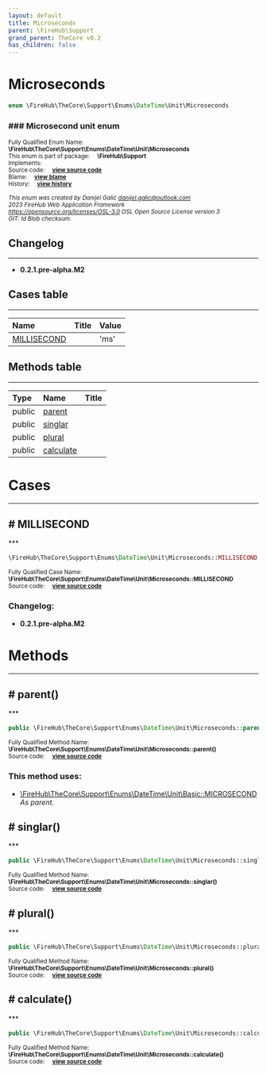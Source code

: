 ```yaml
---
layout: default
title: Microseconds
parent: \FireHub\Support
grand_parent: TheCore v0.2
has_children: false
---
```


<link rel="stylesheet" type="text/css" href="/css/style.css" />

# Microseconds

```php
enum \FireHub\TheCore\Support\Enums\DateTime\Unit\Microseconds
```

### ### Microsecond unit enum

<sub>Fully Qualified Enum Name:  **\FireHub\TheCore\Support\Enums\DateTime\Unit\Microseconds**</sub><br>
<sub>This enum is part of package:  **\FireHub\Support**</sub><br>
<sub>Implements:  **[](/thecore/v0.2)**</sub><br>
<sub>Source code:  **[view source code](https://github.com/The-FireHub-Project/TheCore/blob/v1.0/src/support/enums/datetime/unit/firehub.Microseconds.php#L23)**</sub><br>
<sub>Blame:  **[view blame](https://github.com/The-FireHub-Project/TheCore/blame/v1.0/src/support/enums/datetime/unit/firehub.Microseconds.php)**</sub><br>
<sub>History:  **[view history](https://github.com/The-FireHub-Project/TheCore/commits/v1.0/src/support/enums/datetime/unit/firehub.Microseconds.php)**</sub><br>

<sub>_This enum was created by Danijel Galić <danijel.galic@outlook.com>_</sub><br>
<sub>_2023 FireHub Web Application Framework_</sub><br>
<sub>_<https://opensource.org/licenses/OSL-3.0> OSL Open Source License version 3_</sub><br>
<sub>_GIT: $Id$ Blob checksum._</sub><br>

## Changelog
***

* **0.2.1.pre-alpha.M2** 


## Cases table
***

| Name  | Title | Value |
| :---  | :---  | :---  |
|<a href="#millisecond">MILLISECOND</a>||&#039;ms&#039;|


## Methods table
***

| Type  | Name  | Title |
| :---  | :---  | :---  |
|public |<a href="#parent()">parent</a>||
|public |<a href="#singlar()">singlar</a>||
|public |<a href="#plural()">plural</a>||
|public |<a href="#calculate()">calculate</a>||


# Cases
***


<h2><a name="millisecond"># MILLISECOND</a></h2>
***

```php
\FireHub\TheCore\Support\Enums\DateTime\Unit\Microseconds::MILLISECOND = 'ms'
```

<sub>Fully Qualified Case Name:  **\FireHub\TheCore\Support\Enums\DateTime\Unit\Microseconds::MILLISECOND**</sub><br>
<sub>Source code:  **[view source code](https://github.com/The-FireHub-Project/TheCore/blob/v1.0/src/support/enums/datetime/unit/firehub.Microseconds.php#L28)**</sub><br>

### Changelog:

* **0.2.1.pre-alpha.M2** 


# Methods
***


<h2><a name="parent()"># parent()</a></h2>
***

```php
public \FireHub\TheCore\Support\Enums\DateTime\Unit\Microseconds::parent()
```

<sub>Fully Qualified Method Name:  **\FireHub\TheCore\Support\Enums\DateTime\Unit\Microseconds::parent()**</sub><br>
<sub>Source code:  **[view source code](https://github.com/The-FireHub-Project/TheCore/blob/v1.0/src/support/enums/datetime/unit/firehub.Microseconds.php#L35)**</sub><br>


### This method uses:

* [\FireHub\TheCore\Support\Enums\DateTime\Unit\Basic::MICROSECOND](/thecore/v0.2\FireHub\TheCore\Support\Enums\DateTime\Unit\Basic#microsecond) _As parent._

<h2><a name="singlar()"># singlar()</a></h2>
***

```php
public \FireHub\TheCore\Support\Enums\DateTime\Unit\Microseconds::singlar()
```

<sub>Fully Qualified Method Name:  **\FireHub\TheCore\Support\Enums\DateTime\Unit\Microseconds::singlar()**</sub><br>
<sub>Source code:  **[view source code](https://github.com/The-FireHub-Project/TheCore/blob/v1.0/src/support/enums/datetime/unit/firehub.Microseconds.php#L44)**</sub><br>


<h2><a name="plural()"># plural()</a></h2>
***

```php
public \FireHub\TheCore\Support\Enums\DateTime\Unit\Microseconds::plural()
```

<sub>Fully Qualified Method Name:  **\FireHub\TheCore\Support\Enums\DateTime\Unit\Microseconds::plural()**</sub><br>
<sub>Source code:  **[view source code](https://github.com/The-FireHub-Project/TheCore/blob/v1.0/src/support/enums/datetime/unit/firehub.Microseconds.php#L55)**</sub><br>


<h2><a name="calculate()"># calculate()</a></h2>
***

```php
public \FireHub\TheCore\Support\Enums\DateTime\Unit\Microseconds::calculate()
```

<sub>Fully Qualified Method Name:  **\FireHub\TheCore\Support\Enums\DateTime\Unit\Microseconds::calculate()**</sub><br>
<sub>Source code:  **[view source code](https://github.com/The-FireHub-Project/TheCore/blob/v1.0/src/support/enums/datetime/unit/firehub.Microseconds.php#L66)**</sub><br>



